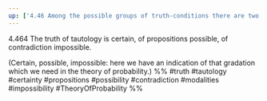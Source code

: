 ```yaml
---
up: ['4.46 Among the possible groups of truth-conditions there are two extreme cases.']
---
```

4.464 The truth of tautology is certain, of propositions possible, of contradiction impossible.

(Certain, possible, impossible: here we have an indication of that gradation which we need in the theory of probability.)
%%
#truth #tautology #certainty #propositions #possibility #contradiction #modalities #impossibility #TheoryOfProbability %%